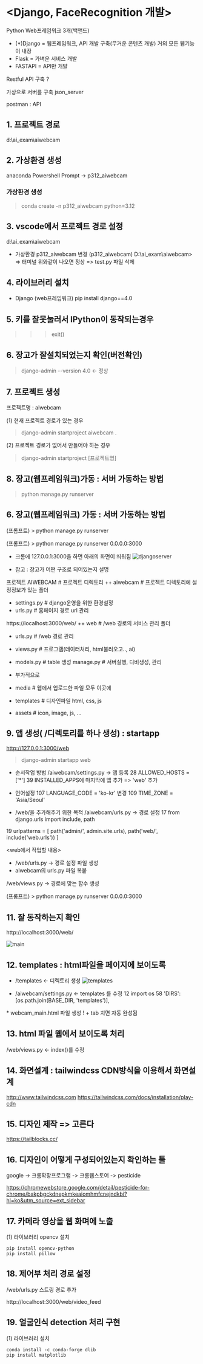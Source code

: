# <Django, FaceRecognition 개발>
Python Web프레임워크 3개(백앤드)
- (*)Django   = 웹프레임워크, API 개발 구축(무거운 콘텐츠 개발)
                     거의 모든 웹기능이 내장
- Flask      = 가벼운 서비스 개발
- FASTAPI = API만 개발

Restful API 구축 ?

가상으로 서버를 구축
json_server

postman : API

## 1. 프로젝트 경로 
d:\ai_exam\aiwebcam

## 2. 가상환경 생성
anaconda Powershell Prompt -> p312_aiwebcam
### 가상환경 생성
> conda create -n p312_aiwebcam python=3.12

## 3. vscode에서 프로젝트 경로 설정
d:\ai_exam\aiwebcam
* 가상환경 p312_aiwebcam 변경
(p312_aiwebcam) D:\ai_exam\aiwebcam>
=> 터미널 위와같이 나오면 정상
=> test.py 파일 삭제

## 4. 라이브러리 설치
- Django (web프레임워크)
pip install django==4.0

## 5. 키를 잘못눌러서 IPython이 동작되는경우
>>> exit()

## 6. 장고가 잘설치되었는지 확인(버전확인)
> django-admin --version
4.0  <- 정상

## 7. 프로젝트 생성
프로젝트명 : aiwebcam

   (1) 현재 프로젝트 경로가 있는 경우
   > django-admin startproject aiwebcam .

   (2) 프로젝트 경로가 없어서 만들어야 하는 경우
   > django-admin startproject [프로젝트명]
## 8. 장고(웹프레임워크)가동 : 서버 가동하는 방법
> python manage.py runserver



## 6. 장고(웹프레임워크) 가동 : 서버 가동하는 방법
(프롬프트) > python manage.py runserver

(프롬프트) > python manage.py runserver 0.0.0.0:3000

* 크롬에 127.0.0.1:3000을 하면 아래의 화면이 띄워짐
![djangoserver]()

* 참고 : 장고가 어떤 구조로 되어있는지 설명

프로젝트
AIWEBCAM # 프로젝트 디렉토리
++ aiwebcam # 프로젝트 디렉토리에 설정정보가 있는 폴더
 + settings.py # django운영을 위한 환경설정
 + urls.py # 홈페이지 경로 url 관리

https://localhost:3000/web/
++ web # /web 경로의 서비스 관리 폴더
 + urls.py # /web 경로 관리
 + views.py # 프로그램(데이터처리, html불러오고.., ai)
 + models.py # table 생성
manage.py # 서버실행, 디비생성, 관리

+ 부가적으로
+ media # 웹에서 업로드한 파일 모두 이곳에
+ templates # 디자인파일 html, css, js
+ assets # icon, image, js, ...

## 9. 앱 생성( /디렉토리를 하나 생성) : startapp
http://127.0.0.1:3000/web
> django-admin startapp web

* 순서작업 방법
/aiwebcam/settings.py -> 앱 등록
28 ALLOWED_HOSTS = ['*']
39 INSTALLED_APPS에 마지막에 앱 추가 => 'web' 추가

* 언어설정
107 LANGUAGE_CODE = 'ko-kr' 변경
109 TIME_ZONE = 'Asia/Seoul'

* /web/을 추가해주기 위한 목적
/aiwebcam/urls.py -> 경로 설정
17 from django.urls import include, path

19 urlpatterns = [
    path('admin/', admin.site.urls),
    path('web/', include('web.urls'))
]

<web에서 작업할 내용>
* /web/urls.py -> 경로 설정 파일 생성
* aiwebcam의 urls.py 파일 복붙


/web/views.py -> 경로에 맞는 함수 생성

(프롬프트) > python manage.py runserver 0.0.0.0:3000

## 11. 잘 동작하는지 확인
http://localhost:3000/web/

![main]()

## 12. templates : html파일을 페이지에 보이도록
* /templates <- 디렉토리 생성
![templates]()

* /aiwebcam/settings.py <- templates 를 수정
12 import os
58 'DIRS':[os.path.join(BASE_DIR, 'templates')],

<html 만들기>
* webcam_main.html 파일 생성
! + tab 치면 자동 완성됨

## 13. html 파일 웹에서 보이도록 처리
/web/views.py <- index()를 수정

## 14. 화면설계 : tailwindcss CDN방식을 이용해서 화면설계
http://www.tailwindcss.com
https://tailwindcss.com/docs/installation/play-cdn

## 15. 디자인 제작 => 고른다
https://tailblocks.cc/

## 16. 디자인이 어떻게 구성되어있는지 확인하는 툴
google -> 크롬확장프로그램 -> 크롬웹스토어 -> pesticide

https://chromewebstore.google.com/detail/pesticide-for-chrome/bakpbgckdnepkmkeaiomhmfcnejndkbi?hl=ko&utm_source=ext_sidebar


## 17. 카메라 영상을 웹 화며에 노출
(1) 라이브러리 opencv 설치
```
pip install opencv-python
pip install pillow 
```

## 18. 제어부 처리 경로 설정
/web/urls.py 스트링 경로 추가

http://localhost:3000/web/video_feed


## 19. 얼굴인식 detection 처리 구현
(1) 라이브러리 설치
```
conda install -c conda-forge dlib
pip install matplotlib
```
















